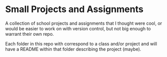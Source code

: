 # Small Projects and Assignments
A collection of school projects and assignments that I thought were cool, or would be easier to work on with version control, but not big enough to warrant their own repo.

Each folder in this repo with correspond to a class and/or project and will have a README within that folder describing the project (maybe).